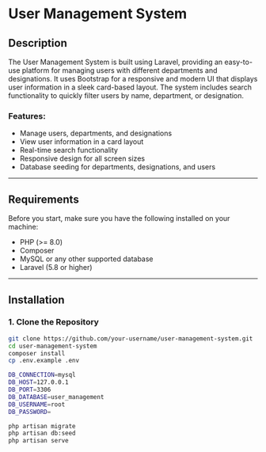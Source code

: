 # User Management System

## Description

The User Management System is built using Laravel, providing an easy-to-use platform for managing users with different departments and designations. It uses Bootstrap for a responsive and modern UI that displays user information in a sleek card-based layout. The system includes search functionality to quickly filter users by name, department, or designation.

### Features:
- Manage users, departments, and designations
- View user information in a card layout
- Real-time search functionality
- Responsive design for all screen sizes
- Database seeding for departments, designations, and users

---

## Requirements

Before you start, make sure you have the following installed on your machine:

- PHP (>= 8.0)
- Composer
- MySQL or any other supported database
- Laravel (5.8 or higher)


---

## Installation

### 1. Clone the Repository

```bash
git clone https://github.com/your-username/user-management-system.git
cd user-management-system
composer install
cp .env.example .env

DB_CONNECTION=mysql
DB_HOST=127.0.0.1
DB_PORT=3306
DB_DATABASE=user_management
DB_USERNAME=root
DB_PASSWORD=

php artisan migrate
php artisan db:seed
php artisan serve
